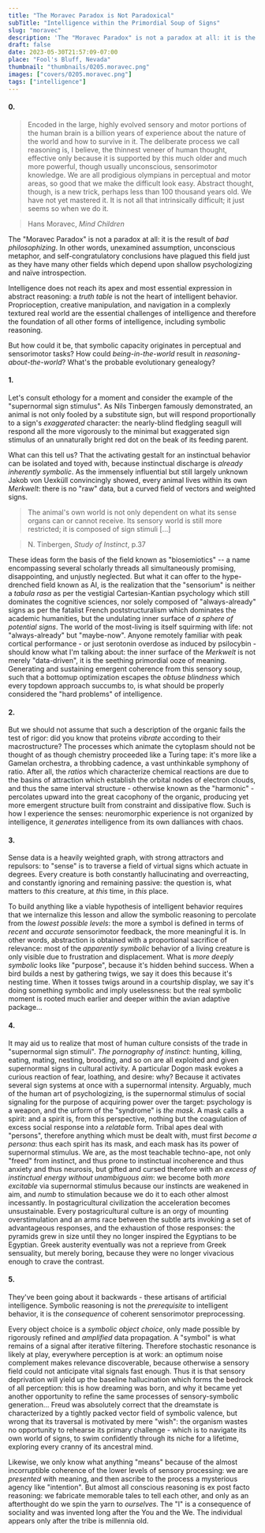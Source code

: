 ```yaml
---
title: "The Moravec Paradox is Not Paradoxical"
subTitle: "Intelligence within the Primordial Soup of Signs"
slug: "moravec"
description: 'The "Moravec Paradox" is not a paradox at all: it is the result of bad philosophizing.'
draft: false
date: 2023-05-30T21:57:09-07:00
place: "Fool's Bluff, Nevada"
thumbnail: "thumbnails/0205.moravec.png"
images: ["covers/0205.moravec.png"]
tags: ["intelligence"]
---
```


#### 0.

> Encoded in the large, highly evolved sensory and motor portions of the human brain is a billion years of experience about the nature of the world and how to survive in it. The deliberate process we call reasoning is, I believe, the thinnest veneer of human thought, effective only because it is supported by this much older and much more powerful, though usually unconscious, sensorimotor knowledge. We are all prodigious olympians in perceptual and motor areas, so good that we make the difficult look easy. Abstract thought, though, is a new trick, perhaps less than 100 thousand years old. We have not yet mastered it. It is not all that intrinsically difficult; it just seems so when we do it.

> Hans Moravec, *Mind Children*

The "Moravec Paradox" is not a paradox at all: it is the result of *bad philosophizing*. In other words, unexamined assumption, unconscious metaphor, and self-congratulatory conclusions have plagued this field just as they have many other fields which depend upon shallow psychologizing and naïve introspection.

Intelligence does not reach its apex and most essential expression in abstract reasoning: a *truth table* is not the heart of intelligent behavior. Proprioception, creative manipulation, and navigation in a complexly textured real world are the essential challenges of intelligence and therefore the foundation of all other forms of intelligence, including symbolic reasoning.

But how could it be, that symbolic capacity originates in perceptual and sensorimotor tasks? How could *being-in-the-world* result in *reasoning-about-the-world*? What's the probable evolutionary genealogy?

#### 1.

Let's consult ethology for a moment and consider the example of the "supernormal sign stimulus". As Nils Tinbergen famously demonstrated, an animal is not only fooled by a substitute sign, but will respond proportionally to a sign's *exaggerated* character: the nearly-blind fledgling seagull will respond all the more vigorously to the minimal but exaggerated sign stimulus of an unnaturally bright red dot on the beak of its feeding parent.

What can this tell us? That the activating gestalt for an instinctual behavior can be isolated and toyed with, because instinctual discharge is *already inherently symbolic*. As the immensely influential but still largely unknown Jakob von Uexküll convincingly showed, every animal lives within its own *Merkwelt*: there is no "raw" data, but a curved field of vectors and weighted signs.

> The animal's own world is not only dependent on what its sense organs can or cannot receive. Its sensory world is still more restricted; it is composed of sign stimuli [...]

> N. Tinbergen, *Study of Instinct*, p.37

These ideas form the basis of the field known as "biosemiotics" -- a name encompassing several scholarly threads all simultaneously promising, disappointing, and unjustly neglected. But what it can offer to the hype-drenched field known as AI, is the realization that the "sensorium" is neither a *tabula rasa* as per the vestigial Cartesian-Kantian psychology which still dominates the cognitive sciences, nor solely composed of "always-already" signs as per the fatalist French poststructuralism which dominates the academic humanities, but the undulating inner surface of *a sphere of potential signs*. The world of the most-living is itself squirming with life: not "always-already" but "maybe-now". Anyone remotely familiar with peak cortical performance - or just serotonin overdose as induced by psilocybin - should know what I'm talking about: the inner surface of the *Merkwelt* is not merely "data-driven", it is the seething primordial ooze of meaning. Generating and sustaining emergent coherence from this sensory soup, such that a bottomup optimization escapes the *obtuse blindness* which every topdown approach succumbs to, is what should be properly considered the "hard problems" of intelligence.

#### 2.

But we should not assume that such a description of the organic fails the test of rigor: did you know that proteins *vibrate* according to their macrostructure? The processes which animate the cytoplasm should not be thought of as though chemistry proceeded like a Turing tape: it's more like a Gamelan orchestra, a throbbing cadence, a vast unthinkable symphony of ratio. After all, the *ratios* which characterize chemical reactions are due to the basins of attraction which establish the orbital nodes of electron clouds, and thus the same interval structure - otherwise known as the "harmonic" - percolates upward into the great cacophony of the organic, producing yet more emergent structure built from constraint and dissipative flow. Such is how I experience the senses: neuromorphic experience is not organized by intelligence, it *generates* intelligence from its own dalliances with chaos.

#### 3.

Sense data is a heavily weighted graph, with strong attractors and repulsors: to "sense" is to traverse a field of virtual signs which actuate in degrees. Every creature is both constantly hallucinating and overreacting, and constantly ignoring and remaining passive: the question is, what matters to *this* creature, at *this* time, in *this* place.

To build anything like a viable hypothesis of intelligent behavior requires that we internalize this lesson and allow the symbolic reasoning to percolate from the *lowest possible levels*: the more a symbol is defined in terms of *recent* and *accurate* sensorimotor feedback, the more meaningful it is. In other words, abstraction is obtained with a proportional sacrifice of relevance: most of the *apparently symbolic* behavior of a living creature is only visible due to frustration and displacement. What is *more deeply symbolic* looks like "purpose", because it's hidden behind success. When a bird builds a nest by gathering twigs, we say it does this because it's nesting time. When it tosses twigs around in a courtship display, we say it's doing something symbolic and imply uselessness: but the real symbolic moment is rooted much earlier and deeper within the avian adaptive package...

#### 4.

It may aid us to realize that most of human culture consists of the trade in "supernormal sign stimuli". *The pornography of instinct*: hunting, killing, eating, mating, nesting, brooding, and so on are all exploited and given supernormal signs in cultural activity. A particular Dogon mask evokes a curious reaction of fear, loathing, and desire: why? Because it activates several sign systems at once with a supernormal intensity. Arguably, much of the human art of psychologizing, is the supernormal stimulus of social signaling for the purpose of acquiring power over the target: psychology is a weapon, and the urform of the "syndrome" is *the mask*. A mask calls a spirit: and a spirit is, from this perspective, nothing but the coagulation of excess social response into a *relatable* form. Tribal apes deal with "persons", therefore anything which must be dealt with, must first *become a persona*: thus each spirit has its mask, and each mask has its power of supernormal stimulus. We are, as the most teachable techno-ape, not only "freed" from instinct, and thus prone to instinctual incoherence and thus anxiety and thus neurosis, but gifted and cursed therefore with an *excess of instinctual energy without unambiguous aim*: we become both *more excitable* via supernormal stimulus because our instincts are weakened in aim, and *numb* to stimulation because we do it to each other almost incessantly. In postagricultural civilization the acceleration becomes unsustainable. Every postagricultural culture is an orgy of mounting overstimulation and an arms race between the subtle arts invoking a set of advantageous responses, and the exhaustion of those responses: the pyramids grew in size until they no longer inspired the Egyptians to be Egyptian. Greek austerity eventually was not a reprieve from Greek sensuality, but merely boring, because they were no longer vivacious enough to crave the contrast.

#### 5.

They've been going about it backwards - these artisans of artificial intelligence. Symbolic reasoning is not the *prerequisite* to intelligent behavior, it is the *consequence* of coherent sensorimotor preprocessing.

Every object choice is a *symbolic object choice*, only made possible by rigorously refined and *amplified* data propagation. A "symbol" is what remains of a signal after iterative filtering. Therefore stochastic resonance is likely at play, everywhere perception is at work: an optimum noise complement makes relevance discoverable, because otherwise a sensory field could not anticipate vital signals fast enough. Thus it is that sensory deprivation will yield up the baseline hallucination which forms the bedrock of all perception: this is how dreaming was born, and why it became yet another opportunity to refine the same processes of sensory-symbolic generation... Freud was absolutely correct that the dreamstate is characterized by a tightly packed vector field of symbolic valence, but wrong that its traversal is motivated by mere "wish": the organism wastes no opportunity to rehearse its primary challenge - which is to navigate its own world of signs, to swim confidently through its niche for a lifetime, exploring every cranny of its ancestral mind.

Likewise, we only know what anything "means" because of the almost incorruptible coherence of the lower levels of sensory processing: we are *presented* with meaning, and then ascribe to the process a mysterious agency like "intention". But almost all conscious reasoning is ex post facto reasoning: we fabricate memorable tales to tell each other, and only as an afterthought do we spin the yarn to *ourselves*. The "I" is a consequence of sociality and was invented long after the You and the We. The individual appears only after the tribe is millennia old.
